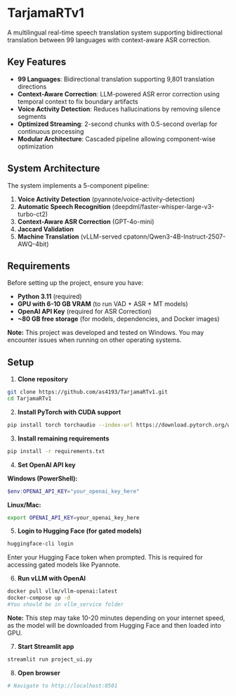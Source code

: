 # TarjamaRTv1

A multilingual real-time speech translation system supporting bidirectional translation between 99 languages with context-aware ASR correction.

## Key Features

- **99 Languages**: Bidirectional translation supporting 9,801 translation directions
- **Context-Aware Correction**: LLM-powered ASR error correction using temporal context to fix boundary artifacts
- **Voice Activity Detection**: Reduces hallucinations by removing silence segments
- **Optimized Streaming**: 2-second chunks with 0.5-second overlap for continuous processing
- **Modular Architecture**: Cascaded pipeline allowing component-wise optimization

## System Architecture

The system implements a 5-component pipeline:
1. **Voice Activity Detection** (pyannote/voice-activity-detection)
2. **Automatic Speech Recognition** (deepdml/faster-whisper-large-v3-turbo-ct2)
3. **Context-Aware ASR Correction** (GPT-4o-mini)
4. **Jaccard Validation** 
5. **Machine Translation** (vLLM-served cpatonn/Qwen3-4B-Instruct-2507-AWQ-4bit)

## Requirements

Before setting up the project, ensure you have:

- **Python 3.11** (required)
- **GPU with 6-10 GB VRAM** (to run VAD + ASR + MT models)
- **OpenAI API Key** (required for ASR Correction)
- **~80 GB free storage** (for models, dependencies, and Docker images)

**Note:** This project was developed and tested on Windows. You may encounter issues when running on other operating systems.

## Setup

1. **Clone repository**
```bash
git clone https://github.com/as4193/TarjamaRTv1.git
cd TarjamaRTv1
```

2. **Install PyTorch with CUDA support**
```bash
pip install torch torchaudio --index-url https://download.pytorch.org/whl/cu124
```

3. **Install remaining requirements**
```bash
pip install -r requirements.txt
```

4. **Set OpenAI API key**

**Windows (PowerShell):**
```powershell
$env:OPENAI_API_KEY="your_openai_key_here"
```

**Linux/Mac:**
```bash
export OPENAI_API_KEY=your_openai_key_here
```

5. **Login to Hugging Face (for gated models)**
```bash
huggingface-cli login
```
Enter your Hugging Face token when prompted. This is required for accessing gated models like Pyannote.

6. **Run vLLM with OpenAI**
```bash
docker pull vllm/vllm-openai:latest
docker-compose up -d
#You should be in vllm_service folder 
```
**Note:** This step may take 10-20 minutes depending on your internet speed, as the model will be downloaded from Hugging Face and then loaded into GPU.

7. **Start Streamlit app**
```bash
streamlit run project_ui.py
```

8. **Open browser**
```bash
# Navigate to http://localhost:8501
